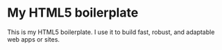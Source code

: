 # My HTML5 boilerplate
This is my HTML5 boilerplate. I use it to build fast, robust, and adaptable web apps or sites.
